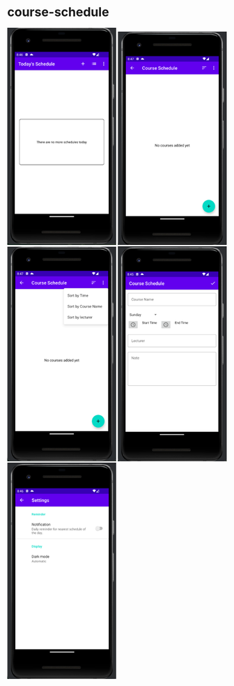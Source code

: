 # course-schedule

<img src="https://github.com/kareem96/course-schedule/blob/master/screenshots/home.png" width="250"/> <img src="https://github.com/kareem96/course-schedule/blob/master/screenshots/schedule.png" width="250"/> <img src="https://github.com/kareem96/course-schedule/blob/master/screenshots/img.png" width="250"/> <img src="https://github.com/kareem96/course-schedule/blob/master/screenshots/add.png" width="250"/> <img src="https://github.com/kareem96/course-schedule/blob/master/screenshots/settings.png" width="250"/>
